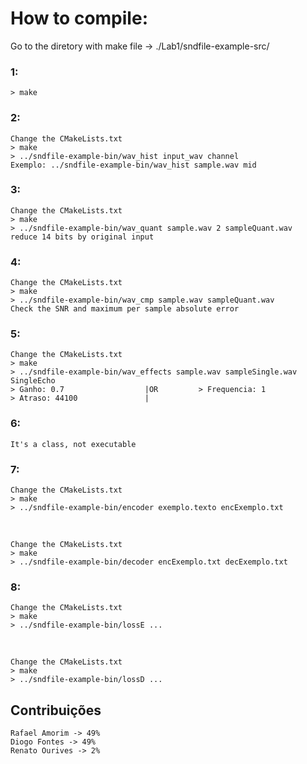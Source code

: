 # How to compile:

Go to the diretory with make file -> ./Lab1/sndfile-example-src/
### 1:
    > make

### 2:
    Change the CMakeLists.txt
    > make
    > ../sndfile-example-bin/wav_hist input_wav channel
    Exemplo: ../sndfile-example-bin/wav_hist sample.wav mid
  
### 3:
    Change the CMakeLists.txt
    > make
    > ../sndfile-example-bin/wav_quant sample.wav 2 sampleQuant.wav
    reduce 14 bits by original input
  
### 4:
    Change the CMakeLists.txt
    > make
    > ../sndfile-example-bin/wav_cmp sample.wav sampleQuant.wav
    Check the SNR and maximum per sample absolute error
    
### 5:
    Change the CMakeLists.txt
    > make
    > ../sndfile-example-bin/wav_effects sample.wav sampleSingle.wav SingleEcho
    > Ganho: 0.7                  |OR         > Frequencia: 1
    > Atraso: 44100               |
    
### 6:
    It's a class, not executable
   
### 7:
    Change the CMakeLists.txt
    > make
    > ../sndfile-example-bin/encoder exemplo.texto encExemplo.txt
    
<br>
    
    Change the CMakeLists.txt
    > make
    > ../sndfile-example-bin/decoder encExemplo.txt decExemplo.txt

### 8:
    Change the CMakeLists.txt
    > make
    > ../sndfile-example-bin/lossE ...
    
<br>
    
    Change the CMakeLists.txt
    > make
    > ../sndfile-example-bin/lossD ...

## Contribuições

    Rafael Amorim -> 49%
    Diogo Fontes -> 49%
    Renato Ourives -> 2%
